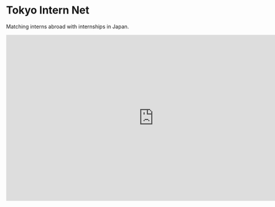 # Tokyo Intern Net
Matching interns abroad with internships in Japan.

<iframe style="border: 1px solid rgba(0, 0, 0, 0.1);" width="800" height="450" src="https://www.figma.com/embed?embed_host=share&url=https%3A%2F%2Fwww.figma.com%2Ffile%2FOy0JAMVbUBrB0fxYb1cObp%2FInternship-Page%3Ftype%3Ddesign%26node-id%3D0%253A1%26mode%3Ddesign%26t%3DKwTEy4JeT4bDgeBR-1" allowfullscreen></iframe>
